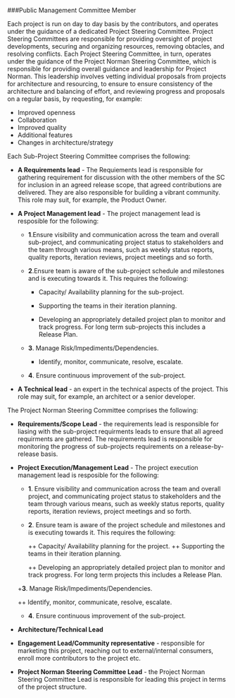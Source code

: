 ###<a name="Project Steering Committee"></a>Public Management Committee Member

Each project is run on day to day basis by the contributors, and operates under the guidance of a dedicated Project Steering Committee. Project Steering Committees are responsible for providing oversight of project developments, securing and organizing resources, removing obtacles, and resolving conflicts. Each Project Steering Committee, in turn, operates under the guidance of the Project Norman Steering Committee, which is responsible for providing overall guidance and leadership for Project Norman. This leadership involves vetting individual proposals from projects for architecture and resourcing, to ensure to ensure consistency of the architecture and balancing of effort, and reviewing progress and proposals on a regular basis, by requesting, for example: 
+ Improved openness
+ Collaboration
+ Improved quality
+ Additional features
+ Changes in architecture/strategy


Each Sub-Project Steering Committee comprises the following:
+ **A Requirements lead** - The Requiements lead is responsible for gathering requirement for discussion with the other members of the SC for inclusion in an agreed release scope, that agreed contributions are delivered. They are also responsible for building a vibrant community. This role may suit, for example, the Product Owner.
+ **A Project Management lead** - The project management lead is resposible for the following:
    + **1**.Ensure visibility and communication across the team and overall sub-project, and communicating project status to stakeholders and the team through various means, such as weekly status reports, quality reports, iteration reviews, project meetings and so forth.
    
    + **2**.Ensure team is aware of the sub-project schedule and milestones and is executing towards it. This requires the following:
          
      + Capacity/ Availability planning for the sub-project.
 
      + Supporting the teams in their iteration planning. 
           
      + Developing an appropriately detailed project plan to monitor and track progress. For long term sub-projects this includes a Release Plan.

    + **3**. Manage Risk/Impediments/Dependencies.  

      +  Identify, monitor, communicate, resolve, escalate.
          
    + **4**. Ensure continuous improvement of the sub-project.

+ **A Technical lead** - an expert in the technical aspects of the project. This role may suit, for example, an architect or a senior developer.

The Project Norman Steering Committee comprises the following:
+ **Requirements/Scope Lead** - the requirements lead is responsible for liasing with the sub-project requirments leads to ensure that all agreed requirments are gathered. The requirements lead is responsible for monitoring the progress of sub-projects requirements on a release-by-release basis.

+ **Project Execution/Management Lead** - The project execution management lead is resposible for the following:

   + **1**. Ensure visibility and communication across the team and overall project, and communicating project status to stakeholders and the team through various means, such as weekly status reports, quality reports, iteration reviews, project meetings and so forth.
   
   + **2**. Ensure team is aware of the project schedule and milestones and is executing towards it. This requires the following:

     ++ Capacity/ Availability planning for the project.
     ++ Supporting the teams in their iteration planning.

     ++ Developing an appropriately detailed project plan to monitor and track progress. For long term projects this includes a Release Plan.

    +**3**. Manage Risk/Impediments/Dependencies.

     ++ Identify, monitor, communicate, resolve, escalate.

   + **4**. Ensure continuous improvement of the sub-project.

+ **Architecture/Technical Lead** 
+ **Engagement Lead/Community representative** - responsible for marketing this project, reaching out to external/internal  consumers, enroll more contributors to the project etc.
+ **Project Norman Steering Committee Lead** - the Project Norman Steering Committee Lead is responsible for leading this project in terms of the project structure.
